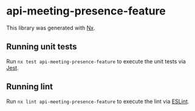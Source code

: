 # api-meeting-presence-feature

This library was generated with [Nx](https://nx.dev).

## Running unit tests

Run `nx test api-meeting-presence-feature` to execute the unit tests via [Jest](https://jestjs.io).

## Running lint

Run `nx lint api-meeting-presence-feature` to execute the lint via [ESLint](https://eslint.org/).
